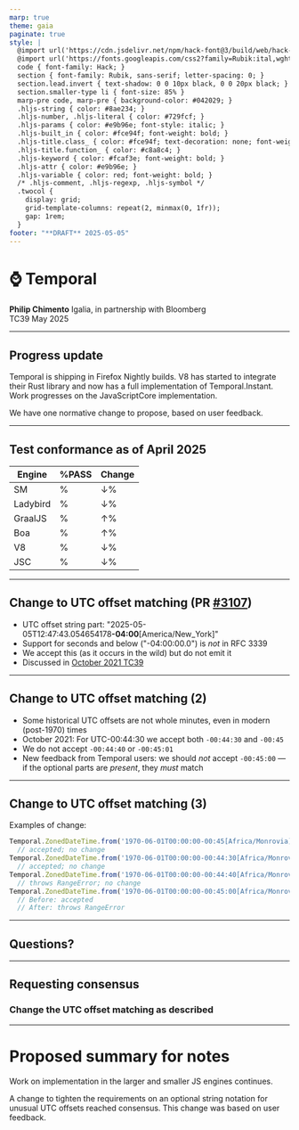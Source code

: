 ```yaml
---
marp: true
theme: gaia
paginate: true
style: |
  @import url('https://cdn.jsdelivr.net/npm/hack-font@3/build/web/hack-subset.css');
  @import url('https://fonts.googleapis.com/css2?family=Rubik:ital,wght@0,400;0,700;1,400;1,700&display=swap');
  code { font-family: Hack; }
  section { font-family: Rubik, sans-serif; letter-spacing: 0; }
  section.lead.invert { text-shadow: 0 0 10px black, 0 0 20px black; }
  section.smaller-type li { font-size: 85% }
  marp-pre code, marp-pre { background-color: #042029; }
  .hljs-string { color: #8ae234; }
  .hljs-number, .hljs-literal { color: #729fcf; }
  .hljs-params { color: #e9b96e; font-style: italic; }
  .hljs-built_in { color: #fce94f; font-weight: bold; }
  .hljs-title.class_ { color: #fce94f; text-decoration: none; font-weight: bold; }
  .hljs-title.function_ { color: #c8a8c4; }
  .hljs-keyword { color: #fcaf3e; font-weight: bold; }
  .hljs-attr { color: #e9b96e; }
  .hljs-variable { color: red; font-weight: bold; }
  /* .hljs-comment, .hljs-regexp, .hljs-symbol */
  .twocol {
    display: grid;
    grid-template-columns: repeat(2, minmax(0, 1fr));
    gap: 1rem;
  }
footer: "**DRAFT** 2025-05-05"
---
```


<!--
_class: invert lead
-->

# ⌚ **Temporal**

**Philip Chimento**
Igalia, in partnership with Bloomberg  
TC39 May 2025

---

## Progress update

Temporal is shipping in Firefox Nightly builds. V8 has started to integrate their Rust library and now has a full implementation of Temporal.Instant. Work progresses on the JavaScriptCore implementation.

We have one normative change to propose, based on user feedback.

---

## Test conformance as of April 2025

<div class="twocol">
<div>

| Engine   | %PASS | Change |
| -------- | ----- | ------ |
| SM       | %   | ↓%  |
| Ladybird | %   | ↓%  |
| GraalJS  | %   | ↑%  |
| Boa      | %   | ↑%  |
| V8       | %   | ↓%  |
| JSC      | %   | ↓%  |

</div>
<div>
  <canvas id="conformance-chart"></canvas>
</div>
</div>

<script src="https://cdn.jsdelivr.net/npm/chart.js"></script>

<script>
  const ctx = document.getElementById('conformance-chart');

  const results = {
    'SM': 0,
    'Ladybird': 0,
    'GraalJS': 0,
    'Boa': 0,
    'V8': 0,
    'JSC': 0,
  };
  const totalTests = 10000;
  // test/staging/sm tests have noStrict flag. it's too much hassle to
  // keep track of whether an implementation fails the noStrict tests,
  // so we just count strict mode and default as two separate tests,
  // which is what test262-harness does

  Chart.defaults.font.family = 'Rubik';
  Chart.defaults.font.size = 16;
  new Chart(ctx, {
    type: 'bar',
    data: {
      labels: Object.keys(results),
      datasets: [{
        label: '% of test262 passing',
        // do not use =>
        data: Object.values(results).map(function (x) { return x * 100 / totalTests }),
        backgroundColor: '#a40000',
      }],
    },
    options: {
      aspectRatio: 1.4,
      indexAxis: 'y',
    },
  });
</script>

<!--
npx test262-harness --hostType=sm --hostPath=$HOME/workspace/mozilla-unified/obj-debug-x86_64-pc-linux-gnu/dist/bin/js -f Temporal "test/**/*.js"
npx test262-harness --hostType=v8 --hostPath=$HOME/.esvu/bin/v8 -f Temporal --hostArgs=--harmony -- "test/**/*.js"
npx test262-harness --hostType=libjs --hostPath=$HOME/.esvu/bin/ladybird-js -f Temporal --hostArgs=--use-test262-global -- "test/**/*.js"
npx test262-harness --hostType=jsc --hostPath=$HOME/.esvu/bin/jsc -f Temporal --hostArgs=--useTemporal=1 -- "test/**/*.js"
npx test262-harness --hostType=boa --hostPath=$HOME/.esvu/bin/boa -f Temporal -- "test/**/*.js"  # requires https://github.com/tc39/eshost/pull/147
npx test262-harness --hostType=graaljs --hostPath=$HOME/.esvu/bin/graaljs -f Temporal --hostArgs='--experimental-options --js.temporal' -- "test/**/*.js"
npx test262-harness --hostType=node --hostPath=$HOME/.local/bin/deno -f Temporal --hostArgs='run --unstable-temporal' -- "test/**/*.js"
-->

---

## Change to UTC offset matching (PR [#3107](https://github.com/tc39/proposal-temporal/pull/3107))

- UTC offset string part:
  "2025-05-05T12:47:43.054654178&zwj;**-04:00**&zwj;[America/New_York]"
- Support for seconds and below ("-04:00:00.0") is _not_ in RFC 3339
- We accept this (as it occurs in the wild) but do not emit it
- Discussed in [October 2021 TC39](https://ptomato.name/talks/tc39-2021-10/#5)

---

## Change to UTC offset matching (2)

- Some historical UTC offsets are not whole minutes, even in modern (post-1970) times
- October 2021: For UTC-00:44:30 we accept both `-00:44:30` and `-00:45`
- We do not accept `-00:44:40` or `-00:45:01`
- New feedback from Temporal users: we should _not_ accept `-00:45:00` — if the optional parts are _present_, they _must_ match

---

## Change to UTC offset matching (3)

Examples of change:

```js
Temporal.ZonedDateTime.from('1970-06-01T00:00:00-00:45[Africa/Monrovia]')
  // accepted; no change
Temporal.ZonedDateTime.from('1970-06-01T00:00:00-00:44:30[Africa/Monrovia]')
  // accepted; no change
Temporal.ZonedDateTime.from('1970-06-01T00:00:00-00:44:40[Africa/Monrovia]')
  // throws RangeError; no change
Temporal.ZonedDateTime.from('1970-06-01T00:00:00-00:45:00[Africa/Monrovia]')
  // Before: accepted
  // After: throws RangeError
```

---

<!-- _class: lead -->

## Questions?

---

<!-- _class: lead -->

## Requesting consensus
### Change the UTC offset matching as described

---

# Proposed summary for notes

Work on implementation in the larger and smaller JS engines continues.

A change to tighten the requirements on an optional string notation for unusual UTC offsets reached consensus. This change was based on user feedback.
